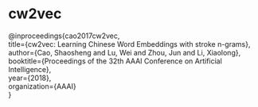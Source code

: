# cw2vec

@inproceedings{cao2017cw2vec,<br/>
  title={cw2vec: Learning Chinese Word Embeddings with stroke n-grams},<br/>
  author={Cao, Shaosheng and Lu, Wei and Zhou, Jun and Li, Xiaolong},<br/>
  booktitle={Proceedings of the 32th AAAI Conference on Artificial Intelligence},<br/>
  year={2018},<br/>
  organization={AAAI}<br/>
}
